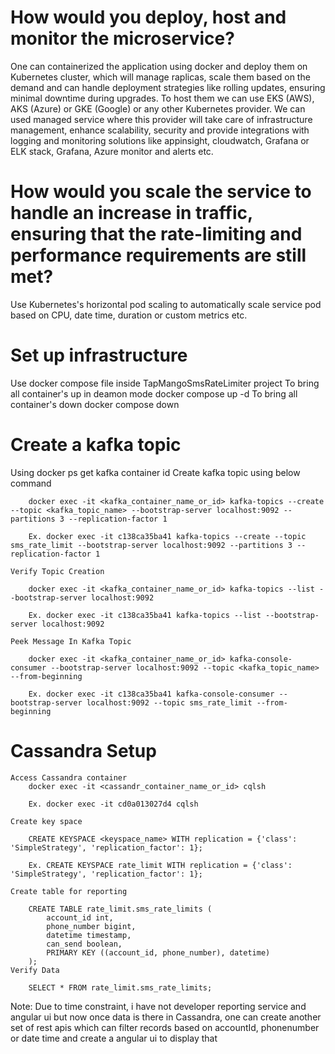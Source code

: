 ﻿# How would you deploy, host and monitor the microservice?

One can containerized the application using docker and deploy them on Kubernetes cluster, which will manage raplicas, scale them based on the demand and can handle deployment strategies like rolling updates, ensuring minimal downtime during upgrades. To host them we can use EKS (AWS), AKS (Azure) or GKE (Google) or any other Kubernetes provider. We can used managed service where this provider will take care of infrastructure management, enhance scalability, security and provide integrations with logging and monitoring solutions like appinsight, cloudwatch, Grafana or ELK stack, Grafana, Azure monitor and alerts etc.

# How would you scale the service to handle an increase in traffic, ensuring that the rate-limiting and performance requirements are still met?

Use Kubernetes's horizontal pod scaling to automatically scale service pod based on CPU, date time, duration or custom metrics etc. 

# Set up infrastructure

Use docker compose file inside TapMangoSmsRateLimiter project
	To bring all container's up in deamon mode
		docker compose up -d
	To bring all container's down
		docker compose down

# Create a kafka topic

Using docker ps get kafka container id
	Create kafka topic using below command
	
		docker exec -it <kafka_container_name_or_id> kafka-topics --create --topic <kafka_topic_name> --bootstrap-server localhost:9092 --partitions 3 --replication-factor 1

		Ex. docker exec -it c138ca35ba41 kafka-topics --create --topic sms_rate_limit --bootstrap-server localhost:9092 --partitions 3 --replication-factor 1

	Verify Topic Creation

		docker exec -it <kafka_container_name_or_id> kafka-topics --list --bootstrap-server localhost:9092

		Ex. docker exec -it c138ca35ba41 kafka-topics --list --bootstrap-server localhost:9092

	Peek Message In Kafka Topic

		docker exec -it <kafka_container_name_or_id> kafka-console-consumer --bootstrap-server localhost:9092 --topic <kafka_topic_name> --from-beginning

		Ex. docker exec -it c138ca35ba41 kafka-console-consumer --bootstrap-server localhost:9092 --topic sms_rate_limit --from-beginning

# Cassandra Setup

	Access Cassandra container
		docker exec -it <cassandr_container_name_or_id> cqlsh

		Ex. docker exec -it cd0a013027d4 cqlsh

	Create key space

		CREATE KEYSPACE <keyspace_name> WITH replication = {'class': 'SimpleStrategy', 'replication_factor': 1};

		Ex. CREATE KEYSPACE rate_limit WITH replication = {'class': 'SimpleStrategy', 'replication_factor': 1};

	Create table for reporting

		CREATE TABLE rate_limit.sms_rate_limits (
			account_id int,
			phone_number bigint,
			datetime timestamp,
			can_send boolean,
			PRIMARY KEY ((account_id, phone_number), datetime)
		);
	Verify Data

		SELECT * FROM rate_limit.sms_rate_limits;
		
		
Note: Due to time constraint, i have not developer reporting service and angular ui but now once data is there in Cassandra, one can create another set 
of rest apis which can filter records based on accountId, phonenumber or date time and create a angular ui to display that